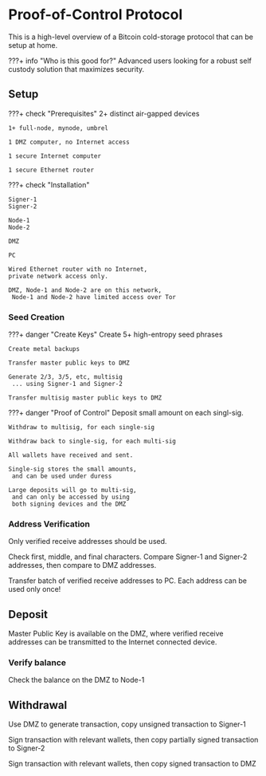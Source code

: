 # Proof-of-Control Protocol

This is a high-level overview of a Bitcoin
 cold-storage protocol that can be setup
 at home.

???+ info "Who is this good for?"
    Advanced users looking for a
    robust self custody solution that
    maximizes security.


## Setup

???+ check "Prerequisites"
    2+ distinct air-gapped devices
    
    1+ full-node, mynode, umbrel
    
    1 DMZ computer, no Internet access
    
    1 secure Internet computer 
    
    1 secure Ethernet router


???+ check "Installation"
    
    Signer-1
    Signer-2
    
    Node-1
    Node-2
    
    DMZ
    
    PC
    
    Wired Ethernet router with no Internet,
    private network access only.
    
    DMZ, Node-1 and Node-2 are on this network,
     Node-1 and Node-2 have limited access over Tor


### Seed Creation

???+ danger "Create Keys"
    Create 5+ high-entropy seed phrases
    
    Create metal backups
    
    Transfer master public keys to DMZ
    
    Generate 2/3, 3/5, etc, multisig
     ... using Signer-1 and Signer-2
    
    Transfer multisig master public keys to DMZ


???+ danger "Proof of Control"
    Deposit small amount on each singl-sig.
    
    Withdraw to multisig, for each single-sig 
    
    Withdraw back to single-sig, for each multi-sig
    
    All wallets have received and sent.
    
    Single-sig stores the small amounts, 
     and can be used under duress 
    
    Large deposits will go to multi-sig,
     and can only be accessed by using
     both signing devices and the DMZ


### Address Verification

Only verified receive addresses should be used.

Check first, middle, and final characters.
Compare Signer-1 and Signer-2 addresses, then
 compare to DMZ addresses.

Transfer batch of verified receive addresses
 to PC.
Each address can be used only once!


## Deposit 

Master Public Key is available on the DMZ,
 where verified receive addresses can be 
 transmitted to the Internet connected device.


### Verify balance

Check the balance on the DMZ to Node-1


## Withdrawal 

Use DMZ to generate transaction, 
 copy unsigned transaction to Signer-1

Sign transaction with relevant wallets,
 then copy partially signed transaction
 to Signer-2 

Sign transaction with relevant wallets,
 then copy signed transaction to DMZ






